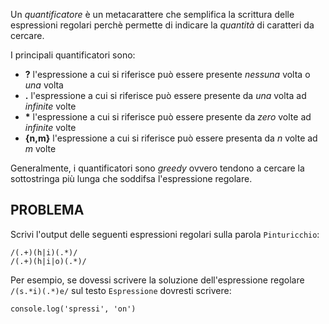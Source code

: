 Un _quantificatore_ è un metacarattere che semplifica la scrittura delle espressioni regolari perchè permette di indicare la _quantità_ di caratteri da cercare.

I principali quantificatori sono:
* **?** l'espressione a cui si riferisce può essere presente _nessuna_ volta o _una_ volta
* **.** l'espressione a cui si riferisce può essere presente da _una_ volta ad _infinite_ volte
* **\*** l'espressione a cui si riferisce può essere presente da _zero_ volte ad _infinite_ volte
* **{n,m}** l'espressione a cui si riferisce può essere presenta da _n_ volte ad _m_ volte

Generalmente, i quantificatori sono _greedy_ ovvero tendono a cercare la sottostringa più lunga che soddifsa l'espressione regolare.

## PROBLEMA
Scrivi l'output delle seguenti espressioni regolari sulla parola `Pinturicchio`:
```
/(.+)(h|i)(.*)/
/(.+)(h|i|o)(.*)/
```

Per esempio, se dovessi scrivere la soluzione dell'espressione regolare `/(s.*i)(.*)e/` sul testo `Espressione` dovresti scrivere:
```
console.log('spressi', 'on')
```